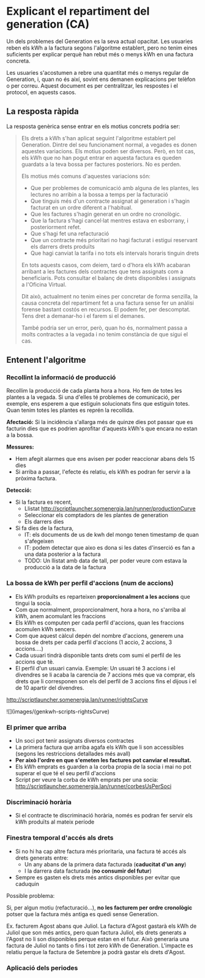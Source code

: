 # Explicant el repartiment del generation (CA)

Un dels problemes del Generation es la seva actual opacitat.
Les usuaries reben els kWh a la factura segons l'algoritme establert,
pero no tenim eines suficients per explicar
perquè han rebut més o menys kWh en una factura concreta.

Les usuaries s'acostumen a rebre una quantitat més o menys regular de Generation,
i, quan no és així, sovint ens demanen explicacions per telèfon o per correu.
Aquest document es per centralitzar, les respostes i el protocol,
en aquests casos.


## La resposta ràpida

La resposta genèrica sense entrar en els motius concrets podria ser:

> Els drets a kWh s'han aplicat seguint l'algoritme establert pel Generation.
> Dintre del seu funcionament normal, a vegades es donen aquestes variacions.
> Els motius poden ser diversos.
> Però, en tot cas, els kWh que no han pogut entrar en aquesta factura
> es queden guardats a la teva bossa per factures posteriors.
> No es perden.
> 
> Els motius més comuns d'aquestes variacions són:
> 
> - Que per problemes de comunicació amb alguna de les plantes,
> les lectures no arribin a la bossa a temps per la facturació
> - Que tinguis més d'un contracte assignat al generation i s'hagin
> facturat en un ordre diferent a l'habitual.
> - Que les factures s'hagin generat en un ordre no cronològic.
> - Que la factura s'hagi cancel·lat mentres estava en esborrany, i posteriorment refet.
> - Que s'hagi fet una refacturació
> - Que un contracte més prioritari no hagi facturat i estigui reservant els darrers drets produïts
> - Que hagi canviat la tarifa i no tots els intervals horaris tinguin drets
> 
> En tots aquests casos, com deiem, tard o d'hora els kWh acabaran
> arribant a les factures dels contractes que tens assignats com a beneficiaris.
> Pots consultar el balanç de drets disponibles i assignats a l'Oficina Virtual.
> 
> Dit això, actualment no tenim eines per concretar de forma senzilla,
> la causa concreta del repartiment fet a una factura
> sense fer un anàlisi forense bastant costós en recursos.
> El podem fer, per descomptat.
> Tens dret a demanar-ho i el farem si el demanes.
> 
> També podria ser un error, però, quan ho és,
> normalment passa a molts contractes a la vegada
> i no tenim constància de que sigui el cas.



## Entenent l'algoritme

### Recollint la informació de producció

Recollim la producció de cada planta hora a hora.
Ho fem de totes les plantes a la vegada.
Si una d'elles té problemes de comunicació, per exemple,
ens esperem a que estiguin solucionats fins que estiguin totes.
Quan tenim totes les plantes es reprén la recollida.

**Afectació:** Si la incidència s'allarga més de quinze dies
pot passar que es facturin dies que es podrien aprofitar
d'aquests kWh's que encara no estan a la bossa.

**Messures:**

- Hem afegit alarmes que ens avisen per poder reaccionar abans dels 15 dies
- Si arriba a passar, l'efecte és relatiu, els kWh es podran fer servir a la pròxima factura.

**Detecció:**

- Si la factura es recent, 
	- Llistat http://scriptlauncher.somenergia.lan/runner/productionCurve
	- Seleccionar els comptadors de les plantes de generation
	- Els darrers dies 
- Si fa dies de la factura,
	- IT: els documents de us de kwh del mongo tenen timestamp de quan s'afegeixen
	- IT: podem detectar que aixo es dona si les dates d'inserció es fan a una data posterior a la factura
	- TODO: Un llistat amb data de tall, per poder veure com estava la producció a la data de la factura


### La bossa de kWh per perfil d'accions (num de accions)

- Els kWh produïts es reparteixen **proporcionalment a les accions** que tingui la socia.
- Com que normalment, proporcionalment, hora a hora, no s'arriba al kWh, anem acomulant les fraccions
- Els kWh es computen per cada perfil d'accions, quan les fraccions acomulen kWh sencers.
- Com que aquest càlcul depén del nombre d'accions, generem una bossa de drets per cada perfil d'accions (1 accio, 2 accions, 3 accions....)
- Cada usuari tindrà disponible tants drets com sumi el perfil de les accions que tè.
- El perfil d'un usuari canvia.
  Exemple: Un usuari té 3 accions i el divendres se li acaba la carencia de 7 accions més que va comprar,
  els drets que li corresponen son els del perfil de 3 accions fins el dijous i el de 10 apartir del divendres.

http://scriptlauncher.somenergia.lan/runner/rightsCurve

![](images/(genkwh-scripts-rightsCurve)


### El primer que arriba

- Un soci pot tenir assignats diversos contractes
- La primera factura que arriba agafa els kWh que li son accessibles (segons les restriccions detallades més avall)
- **Per això l'ordre en que s'emeten les factures pot canviar el resultat.**
- Els kWh emprats es guarden a la corba propia de la socia i mai no pot superar el que té el seu perfil d'accions
- Script per veure la corba de kWh emprats per una socia: http://scriptlauncher.somenergia.lan/runner/corbesUsPerSoci

### Discriminació horària

- Si el contracte te discriminació horària, només es podran fer servir els kWh produïts al mateix període


### Finestra temporal d'accés als drets

- Si no hi ha cap altre factura més prioritaria, una factura té accés als drets generats entre:
	- Un any abans de la primera data facturada (**caducitat d'un any**)
	- I la darrera data facturada (**no consumir del futur**)
- Sempre es gasten els drets més antics disponibles per evitar que caduquin

Possible problema:

Si, per algun motiu (refacturació...),
**no les facturem per ordre cronològic**
potser que la factura més antiga es quedi sense Generation.

Ex. facturem Agost abans que Juliol.
La factura d'Agost gastarà els kWh de Juliol que son més antics,
pero quan factura Juliol, els drets generats a l'Agost no li son disponibles perque estan en el futur.
Això generaria una factura de Juliol no tants o fins i tot zero kWh de Generation.
L'impacte es relatiu perque la factura de Setembre ja podrà gastar els drets d'Agost.



### 



### Aplicació dels periodes










